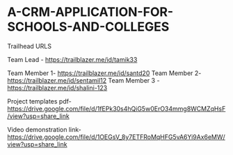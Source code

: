 # A-CRM-APPLICATION-FOR-SCHOOLS-AND-COLLEGES

Trailhead URLS

 Team Lead - https://trailblazer.me/id/tamik33

 Team Member 1- https://trailblazer.me/id/santd20
Team Member 2- https://trailblazer.me/id/sentamil12
Team Member 3 - https://trailblazer.me/id/shalini-123 

Project templates pdf-https://drive.google.com/file/d/1fEPk30s4hQiG5w0ErO34mmg8WCMZqHsF/view?usp=share_link

Video demonstration link- https://drive.google.com/file/d/1OEGsV_8y7ETFRoMqHFG5vA6Yi9Ax6eMW/view?usp=share_link
